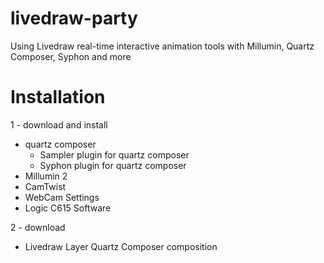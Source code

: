 # livedraw-party
Using Livedraw real-time interactive animation tools with Millumin, Quartz Composer, Syphon and more

# Installation
1 - download and install 
  * quartz composer
    * Sampler plugin for quartz composer
    * Syphon plugin for quartz composer
  * Millumin 2
  * CamTwist 
  * WebCam Settings
  * Logic C615 Software
  
2 - download
  * Livedraw Layer Quartz Composer composition
